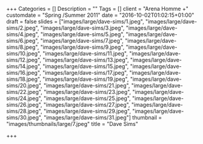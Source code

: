 +++
Categories = []
Description = ""
Tags = []
client = "Arena Homme +"
customdate = "Spring /Summer 2011"
date = "2016-10-02T01:02:15+01:00"
draft = false
slides = ["images/large/dave-sims/1.jpeg", "images/large/dave-sims/2.jpeg", "images/large/dave-sims/3.jpeg", "images/large/dave-sims/4.jpeg", "images/large/dave-sims/5.jpeg", "images/large/dave-sims/6.jpeg", "images/large/dave-sims/7.jpeg", "images/large/dave-sims/8.jpeg", "images/large/dave-sims/9.jpeg", "images/large/dave-sims/10.jpeg", "images/large/dave-sims/11.jpeg", "images/large/dave-sims/12.jpeg", "images/large/dave-sims/13.jpeg", "images/large/dave-sims/14.jpeg", "images/large/dave-sims/15.jpeg", "images/large/dave-sims/16.jpeg", "images/large/dave-sims/17.jpeg", "images/large/dave-sims/18.jpeg", "images/large/dave-sims/19.jpeg", "images/large/dave-sims/20.jpeg", "images/large/dave-sims/21.jpeg", "images/large/dave-sims/22.jpeg", "images/large/dave-sims/23.jpeg", "images/large/dave-sims/24.jpeg", "images/large/dave-sims/25.jpeg", "images/large/dave-sims/26.jpeg", "images/large/dave-sims/27.jpeg", "images/large/dave-sims/28.jpeg", "images/large/dave-sims/29.jpeg", "images/large/dave-sims/30.jpeg", "images/large/dave-sims/31.jpeg"]
thumbnail = "images/thumbnails/large/7.jpeg"
title = "Dave Sims"

+++
